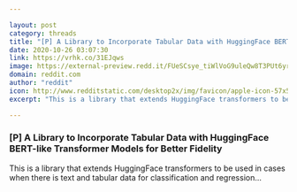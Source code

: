 ```yaml
---

layout: post
category: threads
title: "[P] A Library to Incorporate Tabular Data with HuggingFace BERT-like Transformer Models for Better Fidelity"
date: 2020-10-26 03:07:30
link: https://vrhk.co/31EJqws
image: https://external-preview.redd.it/FUeSCsye_tiWlVoG9uleQw8T3PUt6yrjtS6fxKy_7EA.jpg?width=420&height=219.895287958&auto=webp&crop=420:219.895287958,smart&s=93ef953656755828f12be22c5138d50582a1704f
domain: reddit.com
author: "reddit"
icon: http://www.redditstatic.com/desktop2x/img/favicon/apple-icon-57x57.png
excerpt: "This is a library that extends HuggingFace transformers to be used in cases when there is text and tabular data for classification and regression..."

---
```


### [P] A Library to Incorporate Tabular Data with HuggingFace BERT-like Transformer Models for Better Fidelity

This is a library that extends HuggingFace transformers to be used in cases when there is text and tabular data for classification and regression...